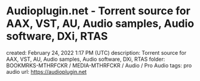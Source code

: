 # Audioplugin.net - Torrent source for AAX, VST, AU, Audio samples, Audio software, DXi, RTAS

created: February 24, 2022 1:17 PM (UTC)
description: Torrent source for AAX, VST, AU, Audio samples, Audio software, DXi, RTAS
folder: BOOKMRKS-MTHRFCKR / MEDIA-MTHRFCKR / Audio / Pro Audio
tags: pro audio
url: https://audioplugin.net